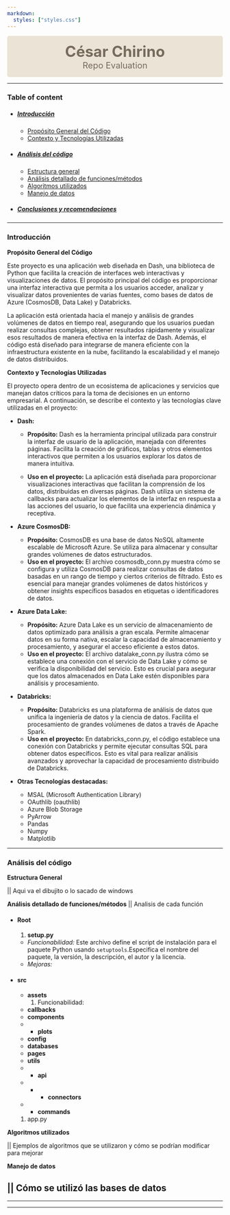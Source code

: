 ```yaml
---
markdown:
  styles: ["styles.css"]
---
```


<div style="background-color: #EBE3D5; color: #776B5D; text-align: center; padding: 15px; border-radius: 5px; ">
  <p style="font-size: 35px; margin: 0; font-weight: bold;">César Chirino</p>
  <p style="font-size: 20px; margin: 0;">Repo Evaluation</p>
</div>

---- 

### Table of content
- ##### [Introducción](#)
  - [Propósito General del Código](#)
  - [Contexto y Tecnologías Utilizadas](#)
- ##### [Análisis del código](#)
  - [Estructura general](#)
  - [Análisis detallado de funciones/métodos](#)
  - [Algoritmos utilizados](#)
  - [Manejo de datos](#)
- ##### [Conclusiones y recomendaciones](#)

----
### **Introducción** 

**Propósito General del Código** 

Este proyecto es una aplicación web diseñada en Dash, una biblioteca de Python que facilita la creación de interfaces web interactivas y visualizaciones de datos. El propósito principal del código es proporcionar una interfaz interactiva que permita a los usuarios acceder, analizar y visualizar datos provenientes de varias fuentes, como bases de datos de Azure (CosmosDB, Data Lake) y Databricks.

La aplicación está orientada hacia el manejo y análisis de grandes volúmenes de datos en tiempo real, asegurando que los usuarios puedan realizar consultas complejas, obtener resultados rápidamente y visualizar esos resultados de manera efectiva en la interfaz de Dash. Además, el código está diseñado para integrarse de manera eficiente con la infraestructura existente en la nube, facilitando la escalabilidad y el manejo de datos distribuidos.


**Contexto y Tecnologías Utilizadas**  

El proyecto opera dentro de un ecosistema de aplicaciones y servicios que manejan datos críticos para la toma de decisiones en un entorno empresarial. A continuación, se describe el contexto y las tecnologías clave utilizadas en el proyecto:

- **Dash:**

    - **Propósito:** Dash es la herramienta principal utilizada para construir la interfaz de usuario de la aplicación, manejada con diferentes páginas. Facilita la creación de gráficos, tablas y otros elementos interactivos que permiten a los usuarios explorar los datos de manera intuitiva.
  
    - **Uso en el proyecto:** La aplicación está diseñada para proporcionar visualizaciones interactivas que facilitan la comprensión de los datos, distribuidas en diversas páginas. Dash utiliza un sistema de callbacks para actualizar los elementos de la interfaz en respuesta a las acciones del usuario, lo que facilita una experiencia dinámica y receptiva.

- **Azure CosmosDB:**

    - **Propósito:** CosmosDB es una base de datos NoSQL altamente escalable de Microsoft Azure. Se utiliza para almacenar y consultar grandes volúmenes de datos estructurados.
    - **Uso en el proyecto:** El archivo cosmosdb_conn.py muestra cómo se configura y utiliza CosmosDB para realizar consultas de datos basadas en un rango de tiempo y ciertos criterios de filtrado. Esto es esencial para manejar grandes volúmenes de datos históricos y obtener insights específicos basados en etiquetas o identificadores de datos.

- **Azure Data Lake:**

    - **Propósito:** Azure Data Lake es un servicio de almacenamiento de datos optimizado para análisis a gran escala. Permite almacenar datos en su forma nativa, escalar la capacidad de almacenamiento y procesamiento, y asegurar el acceso eficiente a estos datos.
    - **Uso en el proyecto:** El archivo datalake_conn.py ilustra cómo se establece una conexión con el servicio de Data Lake y cómo se verifica la disponibilidad del servicio. Esto es crucial para asegurar que los datos almacenados en Data Lake estén disponibles para análisis y procesamiento.

- **Databricks:**

    - **Propósito:** Databricks es una plataforma de análisis de datos que unifica la ingeniería de datos y la ciencia de datos. Facilita el procesamiento de grandes volúmenes de datos a través de Apache Spark.
    - **Uso en el proyecto:** En databricks_conn.py, el código establece una conexión con Databricks y permite ejecutar consultas SQL para obtener datos específicos. Esto es vital para realizar análisis avanzados y aprovechar la capacidad de procesamiento distribuido de Databricks.

- **Otras Tecnologías destacadas:**
  - MSAL (Microsoft Authentication Library)
  - OAuthlib (oauthlib)
  - Azure Blob Storage
  - PyArrow 
  - Pandas
  - Numpy 
  - Matplotlib 

----
### **Análisis del código** 

**Estructura General** 

|| Aqui va el dibujito o lo sacado de windows

**Análisis detallado de funciones/métodos**
|| Analisis de cada función

- ####  Root
  1. **setup.py**
   - *Funcionabilidad:* Este archivo define el script de instalación para el paquete Python usando `setuptools`.Especifica el nombre del paquete, la versión, la descripción, el autor y la licencia.
   - *Mejoras:* 
- #### src
  - **assets**
    1. Funcionabilidad:  
  - **callbacks**
  - **components**
  - - **plots**
  - **config**
  - **databases**
  - **pages**
  - **utils**
  - - **api**
  - - - **connectors**
  - - **commands**
  1. app.py

**Algoritmos utilizados**

|| Ejemplos de algoritmos que se utilizaron y cómo se podrían modificar para mejorar

**Manejo de datos**

|| Cómo se utilizó las bases de datos
----

----

----
